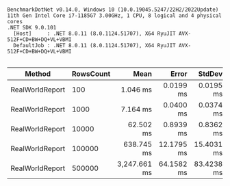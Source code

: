 ```

BenchmarkDotNet v0.14.0, Windows 10 (10.0.19045.5247/22H2/2022Update)
11th Gen Intel Core i7-1185G7 3.00GHz, 1 CPU, 8 logical and 4 physical cores
.NET SDK 9.0.101
  [Host]     : .NET 8.0.11 (8.0.1124.51707), X64 RyuJIT AVX-512F+CD+BW+DQ+VL+VBMI
  DefaultJob : .NET 8.0.11 (8.0.1124.51707), X64 RyuJIT AVX-512F+CD+BW+DQ+VL+VBMI


```
| Method          | RowsCount | Mean         | Error      | StdDev     | Gen0   | Allocated |
|---------------- |---------- |-------------:|-----------:|-----------:|-------:|----------:|
| RealWorldReport | 100       |     1.046 ms |  0.0199 ms |  0.0195 ms | 1.9531 |  14.01 KB |
| RealWorldReport | 1000      |     7.164 ms |  0.0400 ms |  0.0374 ms |      - |  14.17 KB |
| RealWorldReport | 10000     |    62.502 ms |  0.8939 ms |  0.8362 ms |      - |  15.56 KB |
| RealWorldReport | 100000    |   638.745 ms | 12.1795 ms | 15.4031 ms |      - |  27.64 KB |
| RealWorldReport | 500000    | 3,247.661 ms | 64.1582 ms | 83.4238 ms |      - |  81.38 KB |

